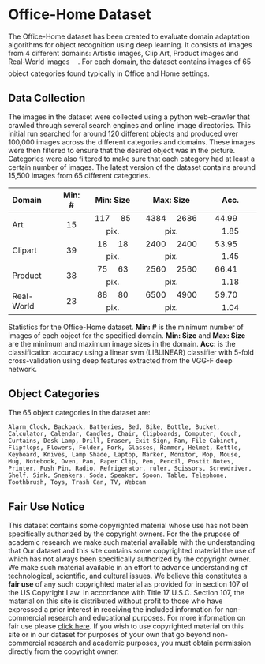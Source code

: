 <!--
---
layout: post
title: Office-Home Dataset
description: "Object Recognition dataset for domain adaptation experiments"
comments: false
---
-->


# Office-Home Dataset
The Office-Home dataset has been created to evaluate domain adaptation algorithms for object recognition using deep learning. It consists of images from 4 different domains: Artistic images, Clip Art, Product images and Real-World images <img src="https://rawgit.com/hemanthdv/officehome-dataset/None/svgs/f62db12f95e34116f1f1e827b2c64ce5.svg?invert_in_darkmode" align=middle width=12.78552pt height=19.17828pt/>. For each domain, the dataset contains images of 65 object categories found typically in Office and Home settings.

## Data Collection
The images in the dataset were collected using a python web-crawler that crawled through several search engines and online image directories. This initial run searched for around 120 different objects and produced over 100,000 images across the different categories and domains. These images were then filtered to ensure that the desired object was in the picture. Categories were also filtered to make sure that each category had at least a certain number of images. The latest version of the dataset contains around 15,500 images from 65 different categories.

| Domain     | Min: # |Min: Size              |Max: Size              |  Acc.         |
| :--------- |:------:|:-------------------:|:---------------------:|:-------------:|
| Art        | 15     | 117 <img src="https://rawgit.com/hemanthdv/officehome-dataset/None/svgs/bdbf342b57819773421273d508dba586.svg?invert_in_darkmode" align=middle width=12.78552pt height=19.17828pt/> 85 pix.|4384 <img src="https://rawgit.com/hemanthdv/officehome-dataset/None/svgs/bdbf342b57819773421273d508dba586.svg?invert_in_darkmode" align=middle width=12.78552pt height=19.17828pt/> 2686 pix. |44.99 <img src="https://rawgit.com/hemanthdv/officehome-dataset/None/svgs/f62db12f95e34116f1f1e827b2c64ce5.svg?invert_in_darkmode" align=middle width=12.78552pt height=19.17828pt/> 1.85 |
| Clipart    | 39     | 18 <img src="https://rawgit.com/hemanthdv/officehome-dataset/None/svgs/bdbf342b57819773421273d508dba586.svg?invert_in_darkmode" align=middle width=12.78552pt height=19.17828pt/> 18 pix. |2400 <img src="https://rawgit.com/hemanthdv/officehome-dataset/None/svgs/bdbf342b57819773421273d508dba586.svg?invert_in_darkmode" align=middle width=12.78552pt height=19.17828pt/> 2400 pix. |53.95 <img src="https://rawgit.com/hemanthdv/officehome-dataset/None/svgs/f62db12f95e34116f1f1e827b2c64ce5.svg?invert_in_darkmode" align=middle width=12.78552pt height=19.17828pt/> 1.45 |
| Product    | 38     | 75 <img src="https://rawgit.com/hemanthdv/officehome-dataset/None/svgs/bdbf342b57819773421273d508dba586.svg?invert_in_darkmode" align=middle width=12.78552pt height=19.17828pt/> 63 pix. |2560 <img src="https://rawgit.com/hemanthdv/officehome-dataset/None/svgs/bdbf342b57819773421273d508dba586.svg?invert_in_darkmode" align=middle width=12.78552pt height=19.17828pt/> 2560 pix. |66.41 <img src="https://rawgit.com/hemanthdv/officehome-dataset/None/svgs/f62db12f95e34116f1f1e827b2c64ce5.svg?invert_in_darkmode" align=middle width=12.78552pt height=19.17828pt/> 1.18 |
| Real-World | 23     | 88 <img src="https://rawgit.com/hemanthdv/officehome-dataset/None/svgs/bdbf342b57819773421273d508dba586.svg?invert_in_darkmode" align=middle width=12.78552pt height=19.17828pt/> 80 pix. |6500 <img src="https://rawgit.com/hemanthdv/officehome-dataset/None/svgs/bdbf342b57819773421273d508dba586.svg?invert_in_darkmode" align=middle width=12.78552pt height=19.17828pt/> 4900 pix. |59.70 <img src="https://rawgit.com/hemanthdv/officehome-dataset/None/svgs/f62db12f95e34116f1f1e827b2c64ce5.svg?invert_in_darkmode" align=middle width=12.78552pt height=19.17828pt/> 1.04 |

Statistics for the Office-Home dataset. **Min: #** is the minimum number of images of each object for the specified domain. **Min: Size** and **Max: Size** are the minimum and maximum image sizes in the domain. **Acc:** is the classification accuracy using a linear svm (LIBLINEAR) classifier with 5-fold cross-validation using deep features extracted from the VGG-F deep network.

## Object Categories
The 65 object categories in the dataset are:
```
Alarm Clock, Backpack, Batteries, Bed, Bike, Bottle, Bucket, Calculator, Calendar, Candles, Chair, Clipboards, Computer, Couch, Curtains, Desk Lamp, Drill, Eraser, Exit Sign, Fan, File Cabinet, Flipflops, Flowers, Folder, Fork, Glasses, Hammer, Helmet, Kettle, Keyboard, Knives, Lamp Shade, Laptop, Marker, Monitor, Mop, Mouse, Mug, Notebook, Oven, Pan, Paper Clip, Pen, Pencil, Postit Notes, Printer, Push Pin, Radio, Refrigerator, ruler, Scissors, Screwdriver, Shelf, Sink, Sneakers, Soda, Speaker, Spoon, Table, Telephone, Toothbrush, Toys, Trash Can, TV, Webcam
```

## Fair Use Notice
This dataset contains some copyrighted material whose use has not been specifically authorized by the copyright owners. For the the prupose of academic research we make such material available with the understanding that
Our dataset and this site contains some copyrighted material the use of which has not always been specifically authorized by the copyright owner. We make such material available in an effort to advance understanding of technological, scientific, and cultural issues. We believe this constitutes a __fair use__ of any such copyrighted material as provided for in section 107 of the US Copyright Law. In accordance with Title 17 U.S.C. Section 107, the material on this site is distributed without profit to those who have expressed a prior interest in receiving the included information for non-commercial research and educational purposes. For more information on fair use please [click here](https://www.law.cornell.edu/uscode/text/17/107 "Fair Use Notice"). If you wish to use copyrighted material on this site or in our dataset for purposes of your own that go beyond non-commercial research and academic purposes, you must obtain permission directly from the copyright owner.
